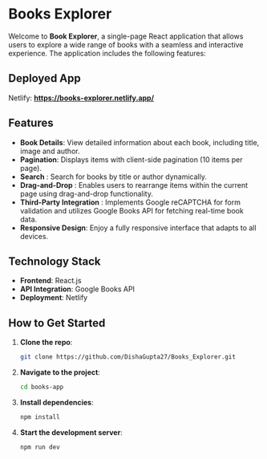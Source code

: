 
# Books Explorer
Welcome to **Book Explorer**, a single-page React application that allows users to explore a wide range of books with a seamless and interactive experience. The application includes the following features:


## Deployed App
Netlify: **https://books-explorer.netlify.app/**

## Features
- **Book Details**: View detailed information about each book, including title, image and author.
- **Pagination**: Displays items with client-side pagination (10 items per page).
- **Search** : Search for books by title or author dynamically.
- **Drag-and-Drop** : Enables users to rearrange items within the current page using drag-and-drop functionality.
- **Third-Party Integration** : Implements Google reCAPTCHA for form validation and utilizes Google Books API for fetching real-time book data.
- **Responsive Design**: Enjoy a fully responsive interface that adapts to all devices.

## Technology Stack
- **Frontend**: React.js
- **API Integration**: Google Books API
- **Deployment**: Netlify

## **How to Get Started**

1. **Clone the repo**:
   ```bash
   git clone https://github.com/DishaGupta27/Books_Explorer.git
   ```
2. **Navigate to the project**:
   ```bash
   cd books-app
   ```
3. **Install dependencies**:
   ```bash
   npm install

4. **Start the development server**:
   ```bash
   npm run dev
   ```

